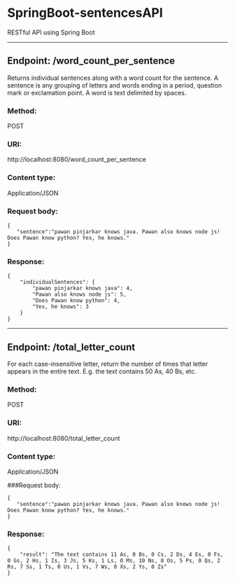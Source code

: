 # SpringBoot-sentencesAPI

RESTful API using Spring Boot

***

## Endpoint: /word_count_per_sentence 

Returns individual sentences along with a word count for the sentence. A sentence is any grouping of letters and words ending in a period, question mark or exclamation point. A word is text delimited by spaces. 


### Method:
POST

### URI: 
http://localhost:8080/word_count_per_sentence

### Content type: 
Application/JSON

### Request body:
```
{ 	
   "sentence":"pawan pinjarkar knows java. Pawan also knows node js! Does Pawan know python? Yes, he knows." 
} 
```
### Response:
```
{
    "individualSentences": {
        "pawan pinjarkar knows java": 4,
        "Pawan also knows node js": 5,
        "Does Pawan know python": 4,
        "Yes, he knows": 3
    }
}
```

***

## Endpoint: /total_letter_count

For each case-insensitive letter, return the number of times that letter appears in the entire text. E.g. the text contains 50 As, 40 Bs, etc.


### Method:
POST 

### URI:
http://localhost:8080/total_letter_count

### Content type:
Application/JSON

###Request body:
```
{ 	
   "sentence":"pawan pinjarkar knows java. Pawan also knows node js! Does Pawan know python? Yes, he knows." 
} 
```
### Response:
```
{
    "result": "The text contains 11 As, 0 Bs, 0 Cs, 2 Ds, 4 Es, 0 Fs, 0 Gs, 2 Hs, 1 Is, 3 Js, 5 Ks, 1 Ls, 0 Ms, 10 Ns, 8 Os, 5 Ps, 0 Qs, 2 Rs, 7 Ss, 1 Ts, 0 Us, 1 Vs, 7 Ws, 0 Xs, 2 Ys, 0 Zs"
}
```


